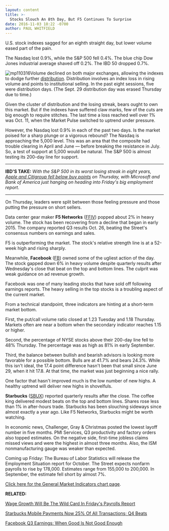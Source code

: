 ```yaml
---
layout: content
title: >-
  Stocks Slouch An 8th Day, But F5 Continues To Surprise
date: 2016-11-03 18:22 -0700
author: PAUL WHITFIELD
---
```






U.S. stock indexes sagged for an eighth straight day, but lower volume eased part of the pain.


The Nasdaq lost 0.9%, while the S&P 500 fell 0.4%. The blue chip Dow Jones industrial average shaved off 0.2%. The IBD 50 dropped 0.7%.


![mp110316](https://www.investors.com/wp-content/uploads/2016/11/MP110316.png)Volume declined on both major exchanges, allowing the indexes to dodge further [distribution](http://education.investors.com/lesson.aspx?id=735759&sourceid=735764). Distribution involves an index loss in rising volume and points to institutional selling. In the past eight sessions, five were distribution days. (The Sept. 29 distribution day was erased Thursday due to time.)


Given the cluster of distribution and the losing streak, bears ought to own this market. But if the indexes have suffered claw marks, few of the cuts are big enough to require stitches. The last time a loss reached well over 1% was Oct. 11, when the Market Pulse switched to uptrend under pressure.


However, the Nasdaq lost 0.9% in each of the past two days. Is the market poised for a sharp plunge or a vigorous rebound? The Nasdaq is approaching the 5,000 level. This was an area that the composite had trouble clearing in April and June — before breaking the resistance in July. So, a test of support at 5,000 would be natural. The S&P 500 is almost testing its 200-day line for support.




---


**IBD'S TAKE:** *With the S&P 500 in its worst losing streak in eight years, [Apple and Citigroup fell below buy points](https://www.investors.com/news/technology/facebook-q3-earnings-when-good-is-not-quite-good-enough/) on Thursday, with Microsoft and Bank of America just hanging on heading into Friday's big employment report.*




---


On Thursday, leaders were split between those feeling pressure and those putting the pressure on short sellers.


Data center gear maker **F5 Networks** ([FFIV](https://research.investors.com/quote.aspx?symbol=FFIV)) popped about 2% in heavy volume. The stock has been recovering from a decline that began in early 2015. The company reported Q3 results Oct. 26, beating the Street's consensus numbers on earnings and sales.


F5 is outperforming the market. The stock's relative strength line is at a 52-week high and rising sharply.


Meanwhile, **Facebook** ([FB](https://research.investors.com/quote.aspx?symbol=FB)) owned some of the ugliest action of the day. The stock gapped down 6% in heavy volume despite quarterly results after Wednesday's close that beat on the top and bottom lines. The culprit was weak guidance on ad revenue growth.


Facebook was one of many leading stocks that have sold off following earnings reports. The heavy selling in the top stocks is a troubling aspect of the current market.


From a technical standpoint, three indicators are hinting at a short-term market bottom.


First, the put/call volume ratio closed at 1.23 Tuesday and 1.18 Thursday. Markets often are near a bottom when the secondary indicator reaches 1.15 or higher.


Second, the percentage of NYSE stocks above their 200-day line fell to 48% Thursday. The percentage was as high as 81% in early September.


Third, the balance between bullish and bearish advisors is looking more favorable for a possible bottom. Bulls are at 41.7% and bears 24.3%. While this isn't ideal, the 17.4 point difference hasn't been that small since June 29, when it hit 17.8. At that time, the market was just beginning a nice rally.


One factor that hasn't improved much is the low number of new highs. A healthy uptrend will deliver new highs in shovelfuls.


**Starbucks** ([SBUX](https://research.investors.com/quote.aspx?symbol=SBUX)) reported quarterly results after the close. The coffee king delivered modest beats on the top and bottom lines. Shares rose less than 1% in after-hours trade. Starbucks has been slouching sideways since almost exactly a year ago. Like F5 Networks, Starbucks might be worth watching.


In economic news, Challenger, Gray & Christmas posted the lowest layoff number in five months. PMI Services, Q3 productivity and factory orders also topped estimates. On the negative side, first-time jobless claims missed views and were the highest in almost three months. Also, the ISM nonmanufacturing gauge was weaker than expected.


Coming up Friday: The Bureau of Labor Statistics will release the Employment Situation report for October. The Street expects nonfarm payrolls to rise by 178,000. Estimates range from 155,000 to 200,000. In September, the estimate fell short by almost 7%.


[Click here for the General Market Indicators chart page](https://www.investors.com/wp-content/uploads/2016/11/IBD0311152457GMI.pdf).


**RELATED:**


[Wage Growth Will Be The Wild Card In Friday's Payrolls Report](https://www.investors.com/news/economy/wage-growth-is-the-wild-card-in-fridays-jobs-report/)


[Starbucks Mobile Payments Now 25% Of All Transactions; Q4 Beats](https://www.investors.com/news/starbucks-reports-late-thursday-what-to-expect/)


[Facebook Q3 Earnings: When Good Is Not Good Enough](https://www.investors.com/news/technology/facebook-q3-earnings-when-good-is-not-quite-good-enough/)




